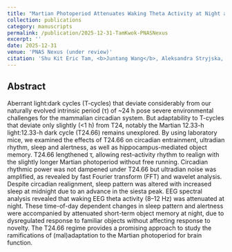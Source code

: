 ```yaml
---
title: "Martian Photoperiod Attenuates Waking Theta Activity at Night and Disrupts Short-term Object Memory in Mice Despite Circadian Realignment"
collection: publications
category: manuscripts
permalink: /publication/2025-12-31-TamKwok-PNASNexus
excerpt: ''
date: 2025-12-31
venue: 'PNAS Nexus (under review)'
citation: 'Shu Kit Eric Tam, <b>Juntang Wang</b>, Aleksandra Stryjska, Pascal Grange, Sze Chai Kwok. (2025). &quot;Martian Photoperiod Attenuates Waking Theta Activity at Night and Disrupts Short-term Object Memory in Mice Despite Circadian Realignment.&quot; <i>PNAS Nexus</i> (under review).'
---
```


## Abstract

Aberrant light:dark cycles (T-cycles) that deviate considerably from our naturally evolved intrinsic period (τ) of ~24 h pose severe environmental challenges for the mammalian circadian system. But adaptability to T-cycles that deviate only slightly (<1 h) from T24, notably the Martian 12.33-h light:12.33-h dark cycle (T24.66) remains unexplored. By using laboratory mice, we examined the effects of T24.66 on circadian entrainment, ultradian rhythm, sleep and alertness, as well as hippocampus-mediated object memory. T24.66 lengthened τ, allowing rest–activity rhythm to realign with the slightly longer Martian photoperiod without free running. Circadian rhythmic power was not dampened under T24.66 but ultradian noise was amplified, as revealed by fast Fourier transform (FFT) and wavelet analysis. Despite circadian realignment, sleep pattern was altered with increased sleep at midnight due to an advance in the siesta peak. EEG spectral analysis revealed that waking EEG theta activity (8–12 Hz) was attenuated at night. These time-of-day dependent changes in sleep pattern and alertness were accompanied by attenuated short-term object memory at night, due to dysregulated response to familiar objects without affecting response to novelty. The T24.66 regime provides a promising approach to study the ramifications of (mal)adaptation to the Martian photoperiod for brain function.
